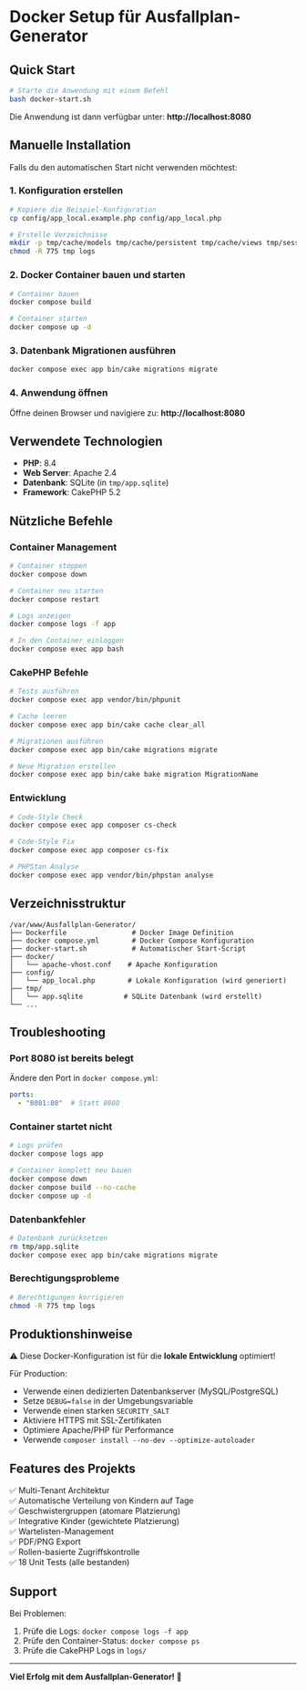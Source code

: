 # Docker Setup für Ausfallplan-Generator

## Quick Start

```bash
# Starte die Anwendung mit einem Befehl
bash docker-start.sh
```

Die Anwendung ist dann verfügbar unter: **http://localhost:8080**

## Manuelle Installation

Falls du den automatischen Start nicht verwenden möchtest:

### 1. Konfiguration erstellen

```bash
# Kopiere die Beispiel-Konfiguration
cp config/app_local.example.php config/app_local.php

# Erstelle Verzeichnisse
mkdir -p tmp/cache/models tmp/cache/persistent tmp/cache/views tmp/sessions tmp/tests logs
chmod -R 775 tmp logs
```

### 2. Docker Container bauen und starten

```bash
# Container bauen
docker compose build

# Container starten
docker compose up -d
```

### 3. Datenbank Migrationen ausführen

```bash
docker compose exec app bin/cake migrations migrate
```

### 4. Anwendung öffnen

Öffne deinen Browser und navigiere zu: **http://localhost:8080**

## Verwendete Technologien

- **PHP**: 8.4
- **Web Server**: Apache 2.4
- **Datenbank**: SQLite (in `tmp/app.sqlite`)
- **Framework**: CakePHP 5.2

## Nützliche Befehle

### Container Management

```bash
# Container stoppen
docker compose down

# Container neu starten
docker compose restart

# Logs anzeigen
docker compose logs -f app

# In den Container einloggen
docker compose exec app bash
```

### CakePHP Befehle

```bash
# Tests ausführen
docker compose exec app vendor/bin/phpunit

# Cache leeren
docker compose exec app bin/cake cache clear_all

# Migrationen ausführen
docker compose exec app bin/cake migrations migrate

# Neue Migration erstellen
docker compose exec app bin/cake bake migration MigrationName
```

### Entwicklung

```bash
# Code-Style Check
docker compose exec app composer cs-check

# Code-Style Fix
docker compose exec app composer cs-fix

# PHPStan Analyse
docker compose exec app vendor/bin/phpstan analyse
```

## Verzeichnisstruktur

```
/var/www/Ausfallplan-Generator/
├── Dockerfile                # Docker Image Definition
├── docker compose.yml        # Docker Compose Konfiguration
├── docker-start.sh           # Automatischer Start-Script
├── docker/
│   └── apache-vhost.conf    # Apache Konfiguration
├── config/
│   └── app_local.php        # Lokale Konfiguration (wird generiert)
├── tmp/
│   └── app.sqlite          # SQLite Datenbank (wird erstellt)
└── ...
```

## Troubleshooting

### Port 8080 ist bereits belegt

Ändere den Port in `docker compose.yml`:

```yaml
ports:
  - "8081:80"  # Statt 8080
```

### Container startet nicht

```bash
# Logs prüfen
docker compose logs app

# Container komplett neu bauen
docker compose down
docker compose build --no-cache
docker compose up -d
```

### Datenbankfehler

```bash
# Datenbank zurücksetzen
rm tmp/app.sqlite
docker compose exec app bin/cake migrations migrate
```

### Berechtigungsprobleme

```bash
# Berechtigungen korrigieren
chmod -R 775 tmp logs
```

## Produktionshinweise

⚠️ Diese Docker-Konfiguration ist für die **lokale Entwicklung** optimiert!

Für Production:
- Verwende einen dedizierten Datenbankserver (MySQL/PostgreSQL)
- Setze `DEBUG=false` in der Umgebungsvariable
- Verwende einen starken `SECURITY_SALT`
- Aktiviere HTTPS mit SSL-Zertifikaten
- Optimiere Apache/PHP für Performance
- Verwende `composer install --no-dev --optimize-autoloader`

## Features des Projekts

✅ Multi-Tenant Architektur  
✅ Automatische Verteilung von Kindern auf Tage  
✅ Geschwistergruppen (atomare Platzierung)  
✅ Integrative Kinder (gewichtete Platzierung)  
✅ Wartelisten-Management  
✅ PDF/PNG Export  
✅ Rollen-basierte Zugriffskontrolle  
✅ 18 Unit Tests (alle bestanden)  

## Support

Bei Problemen:
1. Prüfe die Logs: `docker compose logs -f app`
2. Prüfe den Container-Status: `docker compose ps`
3. Prüfe die CakePHP Logs in `logs/`

---

**Viel Erfolg mit dem Ausfallplan-Generator! 🚀**
